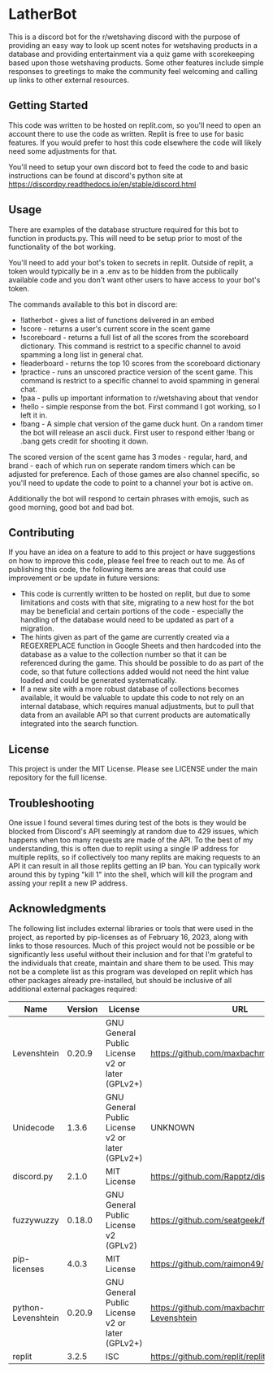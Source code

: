 # LatherBot

This is a discord bot for the r/wetshaving discord with the purpose of providing an easy way to look up scent notes for wetshaving products in a database and providing entertainment via a quiz game with scorekeeping based upon those wetshaving products. Some other features include simple responses to greetings to make the community feel welcoming and calling up links to other external resources.

## Getting Started
This code was written to be hosted on replit.com, so you'll need to open an account there to use the code as written. Replit is free to use for basic features. If you would prefer to host this code elsewhere the code will likely need some adjustments for that.

You'll need to setup your own discord bot to feed the code to and basic instructions can be found at discord's python site at https://discordpy.readthedocs.io/en/stable/discord.html


## Usage
There are examples of the database structure required for this bot to function in products.py. This will need to be setup prior to most of the functionality of the bot working.

You'll need to add your bot's token to secrets in replit. Outside of replit, a token would typically be in a .env as to be hidden from the publically available code and you don't want other users to have access to your bot's token. 

The commands available to this bot in discord are:
- !latherbot - gives a list of functions delivered in an embed
- !score - returns a user's current score in the scent game
- !scoreboard - returns a full list of all the scores from the scoreboard dictionary. This command is restrict to a specific channel to avoid spamming a long list in general chat.
- !leaderboard - returns the top 10 scores from the scoreboard dictionary
- !practice - runs an unscored practice version of the scent game. This command is restrict to a specific channel to avoid spamming in general chat.
- !paa - pulls up important information to r/wetshaving about that vendor
- !hello - simple response from the bot. First command I got working, so I left it in.
- !bang - A simple chat version of the game duck hunt. On a random timer the bot will release an ascii duck. First user to respond either !bang or .bang gets credit for shooting it down.

The scored version of the scent game has 3 modes - regular, hard, and brand - each of which run on seperate random timers which can be adjusted for preference. Each of those games are also channel specific, so you'll need to update the code to point to a channel your bot is active on. 

Additionally the bot will respond to certain phrases with emojis, such as good morning, good bot and bad bot.

## Contributing
If you have an idea on a feature to add to this project or have suggestions on how to improve this code, please feel free to reach out to me. As of publishing this code, the following items are areas that could use improvement or be update in future versions:
- This code is currently written to be hosted on replit, but due to some limitations and costs with that site, migrating to a new host for the bot may be beneficial and certain portions of the code - especially the handling of the database would need to be updated as part of a migration.
- The hints given as part of the game are currently created via a REGEXREPLACE function in Google Sheets and then hardcoded into the database as a value to the collection number so that it can be referenced during the game. This should be possible to do as part of the code, so that future collections added would not need the hint value loaded and could be generated systematically.
- If a new site with a more robust database of collections becomes available, it would be valuable to update this code to not rely on an internal database, which requires manual adjustments, but to pull that data from an available API so that current products are automatically integrated into the search function.

## License
This project is under the MIT License. Please see LICENSE under the main repository for the full license. 

## Troubleshooting
One issue I found several times during test of the bots is they would be blocked from Discord's API seemingly at random due to 429 issues, which happens when too many requests are made of the API. To the best of my understanding, this is often due to replit using a single IP address for multiple replits, so if collectively too many replits are making requests to an API it can result in all those replits getting an IP ban. You can typically work around this by typing "kill 1" into the shell, which will kill the program and assing your replit a new IP address.

## Acknowledgments
The following list includes external libraries or tools that were used in the project, as reported by pip-licenses as of February 16, 2023, along with links to those resources. Much of this project would not be possible or be significantly less useful without their inclusion and for that I'm grateful to the individuals that create, maintain and share them to be used. This may not be a complete list as this program was developed on replit which has other packages already pre-installed, but should be inclusive of all additional external packages required:

| Name                     | Version     | License                                                 | URL                                                  |
|--------------------------|-------------|---------------------------------------------------------|------------------------------------------------------|
| Levenshtein              | 0.20.9      | GNU General Public License v2 or later (GPLv2+)         | https://github.com/maxbachmann/Levenshtein           |
| Unidecode                | 1.3.6       | GNU General Public License v2 or later (GPLv2+)         | UNKNOWN                                              |
| discord.py               | 2.1.0       | MIT License                                             | https://github.com/Rapptz/discord.py                 | 
| fuzzywuzzy               | 0.18.0      | GNU General Public License v2 (GPLv2)                   | https://github.com/seatgeek/fuzzywuzzy               |
| pip-licenses             | 4.0.3       | MIT License                                             | https://github.com/raimon49/pip-licenses             |
| python-Levenshtein       | 0.20.9      | GNU General Public License v2 or later (GPLv2+)         | https://github.com/maxbachmann/python-Levenshtein    |
| replit                   | 3.2.5       | ISC                                                     | https://github.com/replit/replit-py                  |
